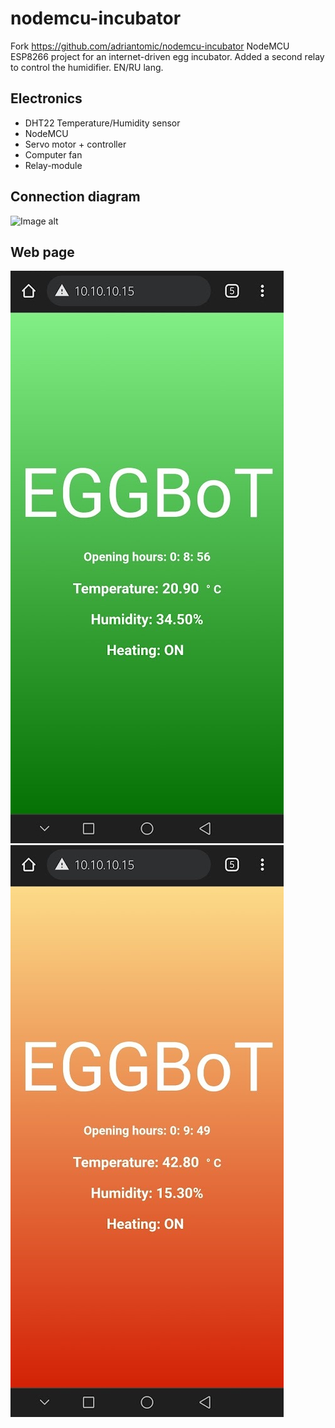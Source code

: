# nodemcu-incubator
Fork https://github.com/adriantomic/nodemcu-incubator NodeMCU ESP8266 project for an internet-driven egg incubator. Added a second relay to control the humidifier. EN/RU lang.

## Electronics
* DHT22 Temperature/Humidity sensor
* NodeMCU
* Servo motor + controller
* Computer fan
* Relay-module

## Connection diagram
![Image alt](https://github.com/FCustoms/nodemcu-incubator/blob/master/inkubator.png)
## Web page
![Image alt](https://github.com/FCustoms/esp8266-incubator/blob/master/web_eggbot_cold.jpg)
![Image alt](https://github.com/FCustoms/esp8266-incubator/blob/master/web_eggbot_hot.jpg)



